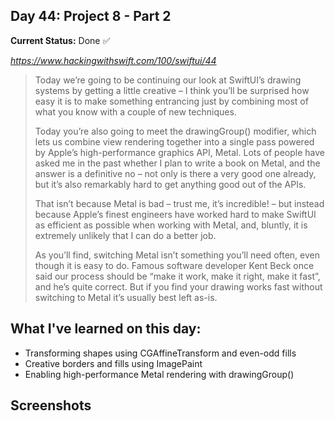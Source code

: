 

## Day 44: Project 8 - Part 2

**Current Status:**  Done ✅

*https://www.hackingwithswift.com/100/swiftui/44*

>Today we’re going to be continuing our look at SwiftUI’s drawing systems by getting a little creative – I think you’ll be surprised how easy it is to make something entrancing just by combining most of what you know with a couple of new techniques.
>
>Today you’re also going to meet the drawingGroup() modifier, which lets us combine view rendering together into a single pass powered by Apple’s high-performance graphics API, Metal. Lots of people have asked me in the past whether I plan to write a book on Metal, and the answer is a definitive no – not only is there a very good one already, but it’s also remarkably hard to get anything good out of the APIs.
>
>That isn’t because Metal is bad – trust me, it’s incredible! – but instead because Apple’s finest engineers have worked hard to make SwiftUI as efficient as possible when working with Metal, and, bluntly, it is extremely unlikely that I can do a better job.
>
>As you’ll find, switching Metal isn’t something you’ll need often, even though it is easy to do. Famous software developer Kent Beck once said our process should be “make it work, make it right, make it fast”, and he’s quite correct. But if you find your drawing works fast without switching to Metal it’s usually best left as-is.


## What I've learned on this day:
- Transforming shapes using CGAffineTransform and even-odd fills
- Creative borders and fills using ImagePaint
- Enabling high-performance Metal rendering with drawingGroup()



## Screenshots
<!-- ![App-Screenshot](documentation/1.png) -->
